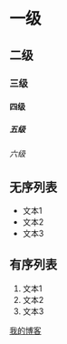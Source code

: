 # 一级
## 二级
### 三级
#### 四级
##### 五级
###### 六级

## 无序列表
- 文本1
- 文本2
- 文本3

## 有序列表
1. 文本1
2. 文本2
3. 文本3

[我的博客](renxuelong.github.io)



